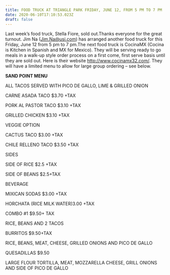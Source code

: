 ```yaml
---
title: FOOD TRUCK AT TRIANGLE PARK FRIDAY, JUNE 12, FROM 5 PM TO 7 PM
date: 2020-06-10T17:10:53.023Z
draft: false
---
```

Last week’s food truck, Stella Fiore, sold out.Thanks everyone for the great turnout. Jim Na ([Jim.Na@usi.com](mailto:Jim.Na@usi.com)) has arranged another food truck for this Friday, June 12 from 5 pm to 7 pm.The next food truck is CocinaMX (Cocina is Kitchen in Spanish and MX for Mexico). They will be serving ready to go meals in a walk-up style order process on a first come, first serve basis until they are sold out. Here is their website <http://www.cocinamx32.com/>. They will have a limited menu to allow for large group ordering – see below.



**SAND POINT MENU**

ALL TACOS SERVED WITH PICO DE GALLO, LIME & GRILLED ONION

CARNE ASADA TACO $3.70 +TAX

PORK AL PASTOR TACO $3.10 +TAX

GRILLED CHICKEN $3.10 +TAX

VEGGIE OPTION

CACTUS TACO $3.00 +TAX

CHILE RELLENO TACO $3.50 +TAX

SIDES

SIDE OF RICE $2.5 +TAX

SIDE OF BEANS $2.5+TAX

BEVERAGE

MIXICAN SODAS $3.00 +TAX

HORCHATA (RICE MILK WATER)3.00 +TAX

COMBO #1 $9.50+ TAX

RICE, BEANS AND 2 TACOS 

BURRITOS $9.50+TAX

RICE, BEANS, MEAT, CHEESE, GRILLED ONIONS AND PICO DE GALLO

QUESADILLAS $9.50

LARGE FLOUR TORTILLA, MEAT, MOZZARELLA CHEESE, GRILL ONIONS AND SIDE OF PICO DE GALLO

<!--EndFragment-->